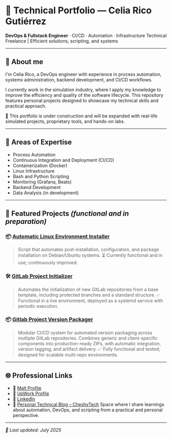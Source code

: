 # 💼 Technical Portfolio — Celia Rico Gutiérrez

**DevOps & Fullstack Engineer** · CI/CD · Automation · Infrastructure
Technical Freelance | Efficient solutions, scripting, and systems

---

## 👋 About me

I'm Celia Rico, a DevOps engineer with experience in process automation, systems administration, backend development, and CI/CD workflows.

I currently work in the simulation industry, where I apply my knowledge to improve the efficiency and quality of the software lifecycle. This repository features personal projects designed to showcase my technical skills and practical approach.

📌 This portfolio is under construction and will be expanded with real-life simulated projects, proprietary tools, and hands-on labs.

---

## 🚀 Areas of Expertise

- Process Automation
- Continuous Integration and Deployment (CI/CD)
- Containerization (Docker)
- Linux Infrastructure
- Bash and Python Scripting
- Monitoring (Grafana, Beats)
- Backend Development
- Data Analysis (in development)

---

## 🧪 Featured Projects *(functional and in preparation)*

### 📦 [Automatic Linux Environment Installer](https://github.com/celiaricogz/auto-installer-debian)
> Script that automates post-installation, configuration, and package installation on Debian/Ubuntu systems.
⏳ Currently functional and in use; continuously improved.

### 🛠️ [GitLab Project Initializer](https://github.com/celiaricogz/gitlab-project-initializer)
> Automates the initialization of new GitLab repositories from a base template, including protected branches and a standard structure.
✅ Functional in a live environment, deployed as a systemd service with periodic execution.

### 📦 [Gitlab Project Version Packager](https://github.com/celiaricogz/gitlab-project-version-packager)
> Modular CI/CD system for automated version packaging across multiple GitLab repositories. Combines generic and client-specific components into production-ready ZIPs, with automatic integration, version tagging, and artifact delivery.
✅ Fully functional and tested; designed for scalable multi-repo environments.

---

## 🌐 Professional Links

- 🔗 [Malt Profile](https://www.malt.es/profile/celiaricogutierrez)
- 🔗 [UpWork Profile](https://www.upwork.com/freelancers/~01898dfb872ff48b7a?mp_source=share)
- 👥 [LinkedIn](https://www.linkedin.com/in/celiaricogutierrez)
- 📝 [Personal Technical Blog – CheshyTech](https://cheshytech.github.io)
Space where I share learnings about automation, DevOps, and scripting from a practical and personal perspective.

---

_📅 Last updated: July 2025_
